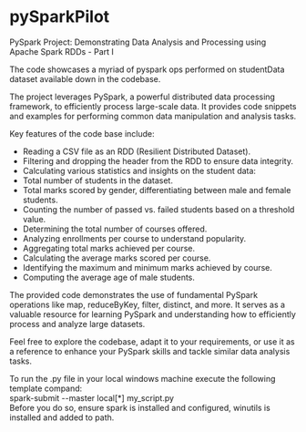 # pySparkPilot
PySpark Project: Demonstrating Data Analysis and Processing using Apache Spark RDDs - Part I

The code showcases a myriad of pyspark ops performed on studentData dataset available down in the codebase. 

The project leverages PySpark, a powerful distributed data processing framework, to efficiently process large-scale data. It provides code snippets and examples for performing common data manipulation and analysis tasks.

Key features of the code base include:
- Reading a CSV file as an RDD (Resilient Distributed Dataset).
- Filtering and dropping the header from the RDD to ensure data integrity.
- Calculating various statistics and insights on the student data:
- Total number of students in the dataset.
- Total marks scored by gender, differentiating between male and female students.
- Counting the number of passed vs. failed students based on a threshold value.
- Determining the total number of courses offered.
- Analyzing enrollments per course to understand popularity.
- Aggregating total marks achieved per course.
- Calculating the average marks scored per course.
- Identifying the maximum and minimum marks achieved by course.
- Computing the average age of male students.

The provided code demonstrates the use of fundamental PySpark operations like map, reduceByKey, filter, distinct, and more. It serves as a valuable resource for learning PySpark and understanding how to efficiently process and analyze large datasets.

Feel free to explore the codebase, adapt it to your requirements, or use it as a reference to enhance your PySpark skills and tackle similar data analysis tasks.

To run the .py file in your local windows machine execute the following template compand: <br>
spark-submit --master local[*] my_script.py <br>
Before you do so, ensure spark is installed and configured, winutils is installed and added to path. 
